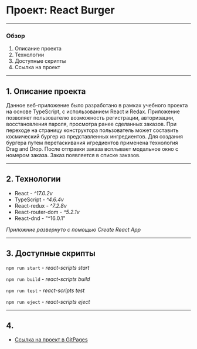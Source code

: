 # Проект: React Burger #
____
### Обзор ###
1. Описание проекта
2. Технологии
3. Доступные скрипты
4. Ссылка на проект
____
## 1. Описание проекта ##
Данное веб-приложение было разработано в рамках учебного проекта на основе TypeScript, с использованием React и Redax.
Приложение позволяет пользователю возможность регистрации, авторизации, восстановления пароля, просмотра ранее сделанных заказов.
При переходе на страницу конструктора пользователь может составить космический бургер из представленных ингредиентов. Для создания бургера путем перетаскивания игредиентов применена технология Drag and Drop. После отправки заказа всплывает модальное окно с номером заказа. Заказ появляется в списке заказов.

___
## 2. Технологии ##
* React - *^17.0.2v*
* TypeScript - *^4.6.4v*
* React-redux - *^7.2.8v*
* React-router-dom - *^5.2.1v*
* React-dnd - "^16.0.1"

*Приложние развернуто с помощью Create React App*

___
## 3. Доступные скрипты ##
```npm run start``` - *react-scripts start*

```npm run build``` - *react-scripts build*

```npm run test``` - *react-scripts test*

```npm run eject``` - *react-scripts eject*

___
## 4. ##
* [Ссылка на проект в GitPages](https://danielermal.github.io/react-burger/#/react-burger/)
